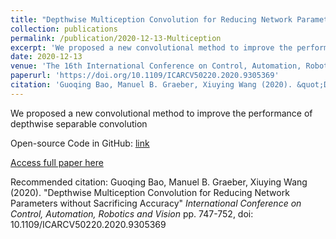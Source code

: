 ```yaml
---
title: "Depthwise Multiception Convolution for Reducing Network Parameters without Sacrificing Accuracy"
collection: publications
permalink: /publication/2020-12-13-Multiception
excerpt: 'We proposed a new convolutional method to improve the performance of depthwise separable convolution Code:https://github.com/guoqingbao/Multiception'
date: 2020-12-13
venue: 'The 16th International Conference on Control, Automation, Robotics and Vision'
paperurl: 'https://doi.org/10.1109/ICARCV50220.2020.9305369'
citation: 'Guoqing Bao, Manuel B. Graeber, Xiuying Wang (2020). &quot;Depthwise Multiception Convolution for Reducing Network Parameters without Sacrificing Accuracy&quot; <i>International Conference on Control, Automation, Robotics and Vision</i> pp. 747-752, doi: 10.1109/ICARCV50220.2020.9305369'
---
```

We proposed a new convolutional method to improve the performance of depthwise separable convolution 

Open-source Code in GitHub: [link](https://github.com/guoqingbao/Multiception)

[Access full paper here](https://doi.org/10.1109/ICARCV50220.2020.9305369)

Recommended citation: Guoqing Bao, Manuel B. Graeber, Xiuying Wang (2020). "Depthwise Multiception Convolution for Reducing Network Parameters without Sacrificing Accuracy" <i>International Conference on Control, Automation, Robotics and Vision</i> pp. 747-752, doi: 10.1109/ICARCV50220.2020.9305369